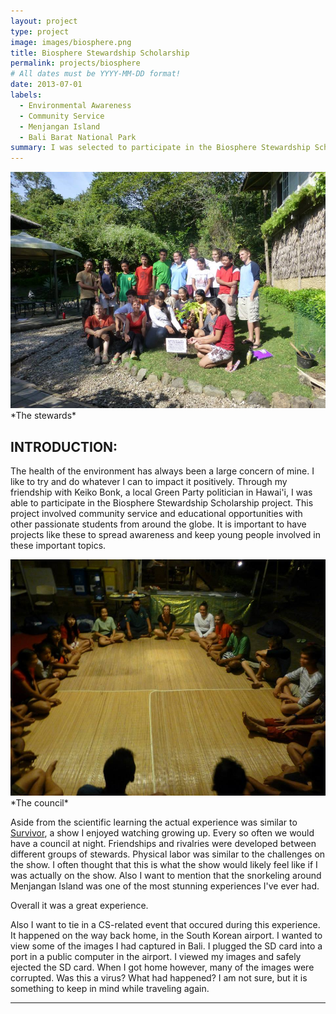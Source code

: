 ```yaml
---
layout: project
type: project
image: images/biosphere.png
title: Biosphere Stewardship Scholarship
permalink: projects/biosphere
# All dates must be YYYY-MM-DD format!
date: 2013-07-01
labels:
  - Environmental Awareness
  - Community Service
  - Menjangan Island
  - Bali Barat National Park
summary: I was selected to participate in the Biosphere Stewardship Scholarship project in Bali Barat National Park.
---
```


<img class="ui image" src="../images/biospheregroup.jpg">
               *The stewards*

## INTRODUCTION:
The health of the environment has always been a large concern of mine. I like to try and do whatever I can to impact it positively. Through my friendship with Keiko Bonk, a local Green Party politician in Hawai'i, I was able to participate in the Biosphere Stewardship Scholarship project. This project involved community service and educational opportunities with other passionate students from around the globe. It is important to have projects like these to spread awareness and keep young people involved in these important topics. 

<img class="ui image" src="../images/biospherecouncil.jpg">
               *The council*

Aside from the scientific learning the actual experience was similar to [Survivor](https://en.wikipedia.org/wiki/Survivor_(American_TV_series)), a show I enjoyed watching growing up. Every so often we would have a council at night. Friendships and rivalries were developed between different groups of stewards. Physical labor was similar to the challenges on the show. I often thought that this is what the show would likely feel like if I was actually on the show. Also I want to mention that the snorkeling around Menjangan Island was one of the most stunning experiences I've ever had.

Overall it was a great experience.

Also I want to tie in a CS-related event that occured during this experience. It happened on the way back home, in the South Korean airport. I wanted to view some of the images I had captured in Bali. I plugged the SD card into a port in a public computer in the airport. I viewed my images and safely ejected the SD card. When I got home however, many of the images were corrupted. Was this a virus? What had happened? I am not sure, but it is something to keep in mind while traveling again.

***************************************************************************************


